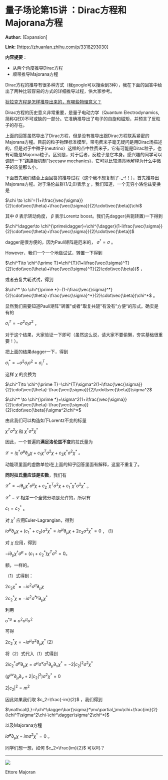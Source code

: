# 量子场论第15讲 ：Dirac方程和Majorana方程

 **Author:** [Expansion]

 **Link:** [https://zhuanlan.zhihu.com/p/3318293030]



**内容提要**：

* 从两个角度推导Dirac方程
* 顺带推导Majorana方程

Dirac方程的推导有很多种方式（我google可以搜索到3种），我在下面的回答中给出了两种比较容易的方式的详细推导过程，供大家参考。

[狄拉克方程是怎样推导出来的，有哪些物理意义？](https://www.zhihu.com/question/752276806/answer/10227011162)

Dirac方程的历史意义非常重要，是量子电动力学（Quantum Electrodynamics, 简称QED)不可或缺的一部分。它准确推导出了电子的自旋和磁矩，并预言了反粒子的存在。

上面的回答虽然导出了Dirac方程，但是没有推导出跟Dirac方程联系紧密的Majorana方程。目前的粒子物理标准模型，带电费米子毫无疑问是用Dirac场描述的，但是对于中微子(neutrino）这样的点中性费米子，它有可能是Dirac粒子，也有可能是Majorna粒子。区别是，对于后者，反粒子是它本身。感兴趣的同学可以调研一下”跷跷板机制“(seesaw mechanics)，它可以比较漂亮地解释为什么中微子的质量那么小。

下面首先我们结合上面回答的推导过程（这个我不想复制了-\_-!！），首先推导出Majorana方程。对于洛伦兹群(1/2,0)表示 $\chi$ ，我们知道，一个无穷小洛伦兹变换是

$\chi \to \chi'=(1+i\frac{\vec{\sigma}}{2}\cdot\vec{\theta}+\frac{\vec{\sigma}}{2}\cdot\vec{\beta})\chi$

其中 $\theta$ 表示转动角度， $\beta$ 表示Lorentz boost。我们先dagger(共轭转置)一下得到

$\chi^\dagger\to \chi^{\prime\dagger}=\chi^{\dagger}(1-i\frac{\vec{\sigma}}{2}\cdot\vec{\theta}+\frac{\vec{\sigma}}{2}\cdot\vec{\beta})$

dagger是很方便的，因为Pauli矩阵是厄米的， $\sigma^\dagger=\sigma$ 。

However，我们一个一个地做试试，转置一下得到

$\chi^T\to \chi^{\prime T}=\chi^{T}(1+i\frac{\vec{\sigma}^T}{2}\cdot\vec{\theta}+\frac{\vec{\sigma}^T}{2}\cdot\vec{\beta})$ ，

或者去复共轭试试，得到

$\chi^* \to \chi^{\prime *}=(1-i\frac{\vec{\sigma}^*}{2}\cdot\vec{\theta}+\frac{\vec{\sigma}^*}{2}\cdot\vec{\beta})\chi^*$ 。

显然我们需要知道Pauli矩阵"转置"或者"取复共轭"有没有”方便“的形式。确实是有的

$\sigma_i^T=-\sigma^2\sigma_i\sigma^2$ ，

对于这个结果，大家验证一下即可（虽然这么说，请大家不要偷懒，夯实基础很重要！）。

把上面的结果dagger一下，得到

$\sigma_i^*=-\sigma^2\sigma_i\sigma^2=\sigma_i^T$ 。

这样 $\chi$ 的变换为

$\chi^T\to \chi^{\prime T}=\chi^{T}\sigma^2(1-i\frac{\vec{\sigma}}{2}\cdot\vec{\theta}-\frac{\vec{\sigma}}{2}\cdot\vec{\beta})\sigma^2$

$\chi^* \to \chi^{\prime *}=\sigma^2(1+i\frac{\vec{\sigma}}{2}\cdot\vec{\theta}-\frac{\vec{\sigma}}{2}\cdot\vec{\beta})\sigma^2\chi^*$

由此我们可以构造如下Lorentz不变的标量

$\chi^T\sigma^2\chi$ 和 $\chi^\dagger \sigma^2\chi^*$

因此，一个普遍的**满足洛伦兹不变**的拉氏量为

$\mathcal{L}=i\chi^\dagger\bar{\sigma}^\mu\partial_\mu\chi+c_1\chi^T\sigma^2\chi+c_2\chi^\dagger\sigma^2\chi^*$ 。

动能项里面的虚数单位i在上面的知乎回答里面有解释，这里不重复了。

**同时拉氏量应该是实数**，我们有

$\mathcal{L}^\dagger=-i\partial_\mu\chi^\dagger\bar{\sigma}^\mu\chi+c_2^*\chi^T\sigma^2\chi+c_1^*\chi^\dagger\sigma^2\chi^*$ 。

$\mathcal{L}^\dagger-\mathcal{L}$ 相差一个全微分项是允许的，所以有

$c_1=c_2^*$ 。

对 $\chi^\dagger$ 应用Euler-Lagrangian，得到

$i\bar{\sigma}^\mu\partial_\mu \chi+(c_1^*+c_2)\sigma^2\chi^*=i\bar{\sigma}^\mu\partial_\mu \chi+2c_2\sigma^2\chi^*=0$ ， (1)

对 $\chi$ 应用，得到

$-i\partial_\mu\chi^\dagger\bar{\sigma}^\mu+(c_1+c_2^*)\chi^T\sigma^2=0$。

额，一样的。

（1）式得到：

$2c_2\chi^*=-i\sigma^2\bar{\sigma}^\mu\partial_\mu\chi$

$2c_2^*\chi=-i\sigma^2\bar{\sigma}^{*\mu}\partial_\mu\chi^*$

利用

$\bar{\sigma}^{*\mu}=\sigma^2\sigma^\mu\sigma^2$

可得

$2c_2^*\chi=-i\sigma^{\mu}\sigma^2\partial_\mu\chi^*$ (2)

将（2）式代入（1）式得到

$2ic_2^*\bar{\sigma}^\mu\partial_\mu\chi=\sigma^\mu\bar{\sigma}^\nu\sigma^2\partial_\mu\partial_\nu\chi^*=-2|c_2|^2\sigma^2\chi^*$

$(g^{\mu\nu}\partial_\mu\partial_\nu+2|c_2|^2)\sigma^2\chi^*=0$

$2|c_2|^2=m^2$

因此如果我们取 $c_2=\frac{-im}{2}$ ，我们得到

$\mathcal{L}=i\chi^\dagger\bar{\sigma}^\mu\partial_\mu\chi+\frac{im}{2}(\chi^T\sigma^2\chi-\chi^\dagger\sigma^2\chi^*)$

以及Majorana方程

$i\bar{\sigma}^\mu\partial_\mu \chi-im\sigma^2\chi^*=0$ 。

同学们想一想，如何 $c_2=\frac{im}{2}$ 可以吗？

---

  


![]((20241026)量子场论第15讲_Dirac方程和Majorana方程_Expansion/v2-4aada1f1b35dfff8a02ea38928f9b42a_1440w.jpg)  

Ettore Majoran

  
  
